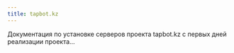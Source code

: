 ```yaml
---
title: tapbot.kz
---
```


Документация по установке серверов проекта tapbot.kz с первых дней реализации проекта…